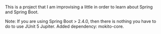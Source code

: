 This is a project that I am improvising a little in order to learn about Spring and Spring Boot.

Note: If you are using Spring Boot > 2.4.0, then there is nothing you have to do to use JUnit 5 Jupiter.
Added dependency: mokito-core.